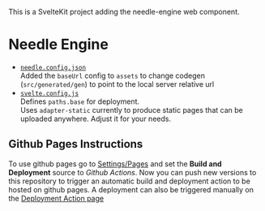 This is a SvelteKit project adding the needle-engine web component.



# Needle Engine

- [`needle.config.json`](./needle.config.json)  
  Added the `baseUrl` config to `assets` to change codegen (`src/generated/gen`) to point to the local server relative url
- [`svelte.config.js`](./svelte.config.js)  
  Defines `paths.base` for deployment.  
  Uses `adapter-static` currently to produce static pages that can be uploaded anywhere. Adjust it for your needs.


## Github Pages Instructions
To use github pages go to [Settings/Pages](settings/pages) and set the **Build and Deployment** source to *Github Actions*. Now you can push new versions to this repository to trigger an automatic build and deployment action to be hosted on github pages. A deployment can also be triggered manually on the [Deployment Action page](./actions/workflows/deploy.yml)

